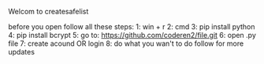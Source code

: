 Welcom to createsafelist

before you open follow all these steps:
1: win + r
2: cmd
3: pip install python
4: pip install bcrypt
5: go to: https://github.com/coderen2/file.git
6: open .py file
7: create acound OR login
8: do what you wan't to do follow for more updates
